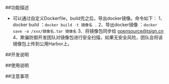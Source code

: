##功能描述
* 可以通过自定义Dockerfile，build完之后，导出docker镜像。命令如下：
1、docker build ：`docker build -t 镜像名 .`
2、导出docker镜像 ：`docker save -o /xxx/镜像名.tar 镜像名`
3、将镜像包同步给 opensource@tsign.cn
4、欺骗防御开发团队对镜像包进行安全扫描，如果无安全风险，团队会将该镜像包上传到公用Harbor上。

##开发说明

##使用说明

##注意事项
